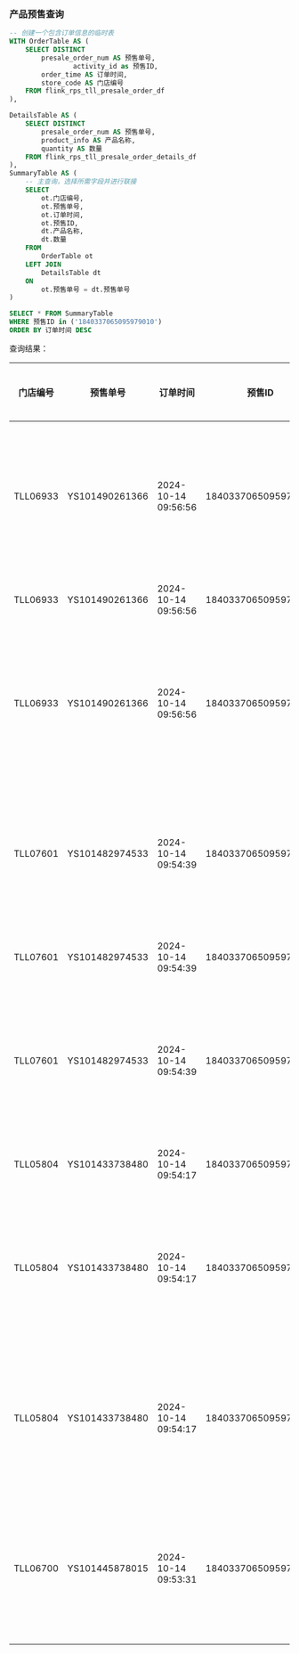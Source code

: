 ### 产品预售查询

```sql
-- 创建一个包含订单信息的临时表
WITH OrderTable AS (
    SELECT DISTINCT  
        presale_order_num AS 预售单号,
				activity_id as 预售ID,
        order_time AS 订单时间,
        store_code AS 门店编号
    FROM flink_rps_tll_presale_order_df
),

DetailsTable AS (
    SELECT DISTINCT 
        presale_order_num AS 预售单号,
        product_info AS 产品名称,
        quantity AS 数量
    FROM flink_rps_tll_presale_order_details_df
),
SummaryTable AS (
    -- 主查询，选择所需字段并进行联接
    SELECT 
        ot.门店编号,  
        ot.预售单号, 
        ot.订单时间, 
        ot.预售ID, 
        dt.产品名称,  
        dt.数量
    FROM 
        OrderTable ot      
    LEFT JOIN 
        DetailsTable dt     
    ON 
        ot.预售单号 = dt.预售单号 
)

SELECT * FROM SummaryTable
WHERE 预售ID in ('1840337065095979010')
ORDER BY 订单时间 DESC
```

查询结果：

| 门店编号 | 预售单号       | 订单时间            | 预售ID              | 产品名称                 | 数量 |
| -------- | -------------- | ------------------- | ------------------- | ------------------------ | ---- |
| TLL06933 | YS101490261366 | 2024-10-14 09:56:56 | 1840337065095979010 | 糯米麻薯粉(风味固体饮料) | 0    |
| TLL06933 | YS101490261366 | 2024-10-14 09:56:56 | 1840337065095979010 | 炖梨套餐                 | 0    |
| TLL06933 | YS101490261366 | 2024-10-14 09:56:56 | 1840337065095979010 | 鸡蛋布蕾粉(风味固体饮料) | 0    |
| TLL07601 | YS101482974533 | 2024-10-14 09:54:39 | 1840337065095979010 | 糯米麻薯粉(风味固体饮料) | 1    |
| TLL07601 | YS101482974533 | 2024-10-14 09:54:39 | 1840337065095979010 | 炖梨套餐                 | 3    |
| TLL07601 | YS101482974533 | 2024-10-14 09:54:39 | 1840337065095979010 | 鸡蛋布蕾粉(风味固体饮料) | 1    |
| TLL05804 | YS101433738480 | 2024-10-14 09:54:17 | 1840337065095979010 | 炖梨套餐                 | 0    |
| TLL05804 | YS101433738480 | 2024-10-14 09:54:17 | 1840337065095979010 | 糯米麻薯粉(风味固体饮料) | 0    |
| TLL05804 | YS101433738480 | 2024-10-14 09:54:17 | 1840337065095979010 | 鸡蛋布蕾粉(风味固体饮料) | 0    |
| TLL06700 | YS101445878015 | 2024-10-14 09:53:31 | 1840337065095979010 | 糯米麻薯粉(风味固体饮料) | 0    |

